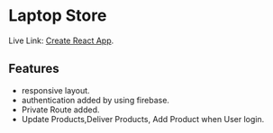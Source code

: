 # Laptop Store

 Live Link: [Create React App](https://github.com/facebook/create-react-app).


## Features
* responsive layout.
* authentication added by using firebase.
* Private Route added.
* Update Products,Deliver Products, Add Product when User login.



